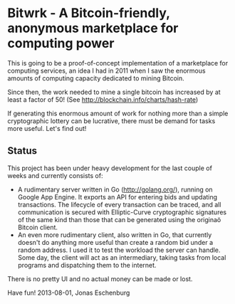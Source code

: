 Bitwrk - A Bitcoin-friendly, anonymous marketplace for computing power
======================================================================

This is going to be a proof-of-concept implementation of a marketplace
for computing services, an idea I had in 2011 when I saw the enormous
amounts of computing capacity dedicated to mining Bitcoin.

Since then, the work needed to mine a single bitcoin has increased by
at least a factor of 50! (See http://blockchain.info/charts/hash-rate)

If generating this enormous amount of work for nothing more than a
simple cryptographic lottery can be lucrative, there must be demand
for tasks more useful. Let's find out!

Status
------
This project has been under heavy development for the last couple of
weeks and currently consists of:
- A rudimentary server written in Go (http://golang.org/), running on
  Google App Engine. It exports an API for entering bids and updating
  transactions. The lifecycle of every transaction can be traced,
  and all communication is secured with Elliptic-Curve cryptographic
  signatures of the same kind than those that can be generated using
  the originaö Bitcoin client.
- An even more rudimentary client, also written in Go, that currently
  doesn't do anything more useful than create a random bid under a
  random address. I used it to test the workload the server can handle.
  Some day, the client will act as an intermediary, taking tasks from
  local programs and dispatching them to the internet.

There is no pretty UI and no actual money can be made or lost.


Have fun!
2013-08-01, Jonas Eschenburg

